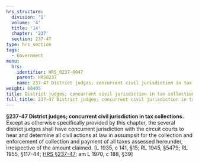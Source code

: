 ```yaml
---
hrs_structure:
  division: '1'
  volume: '4'
  title: '14'
  chapter: '237'
  section: 237-47
type: hrs_section
tags:
  - Government
menu:
  hrs:
    identifier: HRS_0237-0047
    parent: HRS0237
    name: 237-47 District judges; concurrent civil jurisdiction in tax collections
weight: 68405
title: District judges; concurrent civil jurisdiction in tax collections
full_title: 237-47 District judges; concurrent civil jurisdiction in tax collections
---
```

**§237-47 District judges; concurrent civil jurisdiction in tax collections.** Except as otherwise specifically provided by this chapter, the several district judges shall have concurrent jurisdiction with the circuit courts to hear and determine all civil actions at law in assumpsit for the collection and enforcement of collection and payment of all taxes assessed hereunder, irrespective of the amount claimed. [L 1935, c 141, §15; RL 1945, §5479; RL 1955, §117-44; [HRS §237-47](/title-14/chapter-237/section-237-47/); am L 1970, c 188, §39]